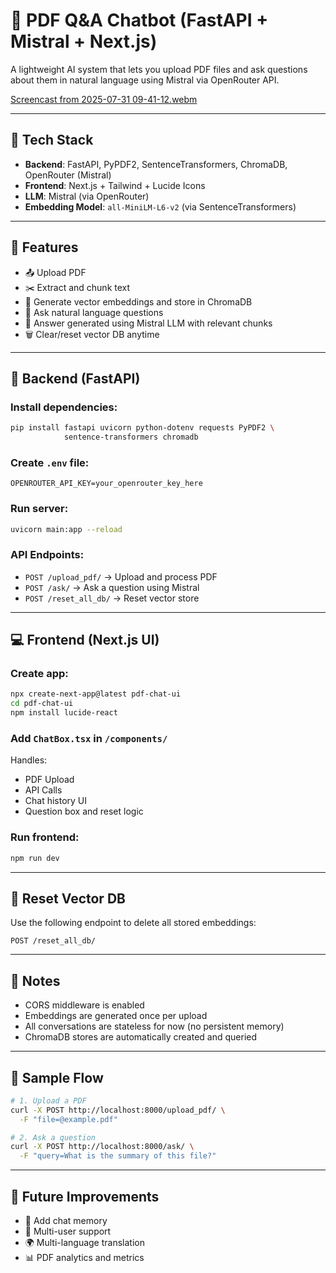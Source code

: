 
# 📄 PDF Q&A Chatbot (FastAPI + Mistral + Next.js)

A lightweight AI system that lets you upload PDF files and ask questions about them in natural language using Mistral via OpenRouter API.


[Screencast from 2025-07-31 09-41-12.webm](https://github.com/user-attachments/assets/7fde12d1-dccb-4e45-94cd-32fbc3e5e2ec)

---

## 🔧 Tech Stack

- **Backend**: FastAPI, PyPDF2, SentenceTransformers, ChromaDB, OpenRouter (Mistral)
- **Frontend**: Next.js + Tailwind + Lucide Icons
- **LLM**: Mistral (via OpenRouter)
- **Embedding Model**: `all-MiniLM-L6-v2` (via SentenceTransformers)

---

## 🧠 Features

- 📤 Upload PDF
- ✂️ Extract and chunk text
- 🧠 Generate vector embeddings and store in ChromaDB
- 💬 Ask natural language questions
- 🤖 Answer generated using Mistral LLM with relevant chunks
- 🗑️ Clear/reset vector DB anytime

---

## 🚀 Backend (FastAPI)

### Install dependencies:

```bash
pip install fastapi uvicorn python-dotenv requests PyPDF2 \
            sentence-transformers chromadb
```

### Create `.env` file:

```
OPENROUTER_API_KEY=your_openrouter_key_here
```

### Run server:

```bash
uvicorn main:app --reload
```

### API Endpoints:

- `POST /upload_pdf/` → Upload and process PDF
- `POST /ask/` → Ask a question using Mistral
- `POST /reset_all_db/` → Reset vector store

---

## 💻 Frontend (Next.js UI)

### Create app:

```bash
npx create-next-app@latest pdf-chat-ui
cd pdf-chat-ui
npm install lucide-react
```

### Add `ChatBox.tsx` in `/components/`

Handles:
- PDF Upload
- API Calls
- Chat history UI
- Question box and reset logic


### Run frontend:

```bash
npm run dev
```

---

## 🔄 Reset Vector DB

Use the following endpoint to delete all stored embeddings:

```
POST /reset_all_db/
```

---

## 📌 Notes

- CORS middleware is enabled
- Embeddings are generated once per upload
- All conversations are stateless for now (no persistent memory)
- ChromaDB stores are automatically created and queried

---

## 🧪 Sample Flow

```bash
# 1. Upload a PDF
curl -X POST http://localhost:8000/upload_pdf/ \
  -F "file=@example.pdf"

# 2. Ask a question
curl -X POST http://localhost:8000/ask/ \
  -F "query=What is the summary of this file?"
```

---

## 🔮 Future Improvements

- 🔁 Add chat memory
- 👥 Multi-user support
- 🌍 Multi-language translation
- 📊 PDF analytics and metrics

